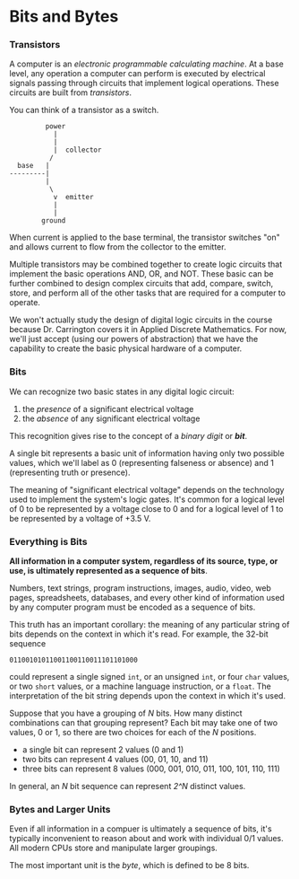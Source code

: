 # Bits and Bytes

### Transistors

A computer is an *electronic programmable calculating machine*. At a base level, any operation a computer can perform is executed by
electrical signals passing through circuits that implement logical operations. These circuits are built from *transistors*.

You can think of a transistor as a switch.

``` 
         power
           |
           |
           |  collector
          /
  base   |
---------|
         |
          \
           v  emitter
           |
           |
        ground
```

When current is applied to the base terminal, the transistor switches "on" and allows current to flow from the collector to the 
emitter.

Multiple transistors may be combined together to create logic circuits that implement the basic operations AND, OR, and NOT. These 
basic can be further combined to design complex circuits that add, compare, switch, store, and perform all of the other tasks that are 
required for a computer to operate.

We won't actually study the design of digital logic circuits in the course because Dr. Carrington covers it in Applied Discrete 
Mathematics. For now, we'll just accept (using our powers of abstraction) that we have the capability to create the basic physical 
hardware of a computer.

### Bits

We can recognize two basic states in any digital logic circuit:
  
  1. the *presence* of a significant electrical voltage
  2. the *absence* of any significant electrical voltage

This recognition gives rise to the concept of a *binary digit* or ***bit***.

A single bit represents a basic unit of information having only two possible values, which we'll label as 0 (representing falseness or 
absence) and 1 (representing truth or presence).

The meaning of "significant electrical voltage" depends on the technology used to implement the system's logic gates. It's common for a
logical level of 0 to be represented by a voltage close to 0 and for a logical level of 1 to be represented by a voltage of +3.5 V.

### Everything is Bits

**All information in a computer system, regardless of its source, type, or use, is ultimately represented as a sequence of bits**.

Numbers, text strings, program instructions, images, audio, video, web pages, spreadsheets, databases, and every other kind of
information used by any computer program must be encoded as a sequence of bits.

This truth has an important corollary: the meaning of any particular string of bits depends on the context in which it's read. For 
example, the 32-bit sequence

```
01100101011001100110011101101000
```

could represent a single signed `int`, or an unsigned `int`, or four `char` values, or two `short` values, or a machine language
instruction, or a `float`. The interpretation of the bit string depends upon the context in which it's used.

Suppose that you have a grouping of *N* bits. How many distinct combinations can that grouping represent? Each bit may take one of two 
values, 0 or 1, so there are two choices for each of the *N* positions.

  - a single bit can represent 2 values (0 and 1)
  - two bits can represent 4 values (00, 01, 10, and 11)
  - three bits can represent 8 values (000, 001, 010, 011, 100, 101, 110, 111)
  
In general, an *N* bit sequence can represent *2^N* distinct values.


### Bytes and Larger Units

Even if all information in a compuer is ultimately a sequence of bits, it's typically inconvenient to reason about and work with individual 0/1 values. All modern CPUs store and manipulate larger groupings.

The most important unit is the *byte*, which is defined to be 8 bits.


